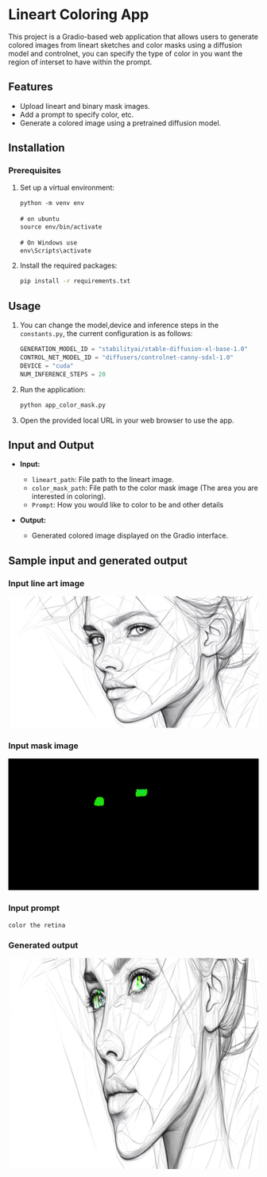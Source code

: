 # Lineart Coloring App

This project is a Gradio-based web application that allows users to generate colored images from lineart sketches and color masks using a diffusion model and controlnet, you can specify the type of color in you want the region of interset to have within the prompt.

## Features
- Upload lineart and binary mask images.
- Add a prompt to specify color, etc.
- Generate a colored image using a pretrained diffusion model.

## Installation

### Prerequisites


1. Set up a virtual environment:
   ```
   python -m venv env
   
   # on ubuntu
   source env/bin/activate
   
   # On Windows use 
   env\Scripts\activate
   ```

2. Install the required packages:
   ```bash
   pip install -r requirements.txt
   ```

## Usage

1. You can change the model,device and inference steps in the `constants.py`, the current configuration is as follows:
   ```python
   GENERATION_MODEL_ID = "stabilityai/stable-diffusion-xl-base-1.0"
   CONTROL_NET_MODEL_ID = "diffusers/controlnet-canny-sdxl-1.0"
   DEVICE = "cuda"
   NUM_INFERENCE_STEPS = 20
   ```

2. Run the application:
   ```bash
   python app_color_mask.py
   ```

3. Open the provided local URL in your web browser to use the app.

## Input and Output

- **Input:**
  - `lineart_path`: File path to the lineart image.
  - `color_mask_path`: File path to the color mask image (The area you are interested in coloring).
  - `Prompt`: How you would like to color to be and other details

- **Output:**
  - Generated colored image displayed on the Gradio interface.


## Sample input and generated output

### Input line art image
![Line art image](/Images/Base_Image.jpeg)

### Input mask image
![Binary mask image](/Images/green_input_mask.png)

### Input prompt 
```
color the retina
```
### Generated output
![Generated Output](/Images/generated_image_color_mask.png)
